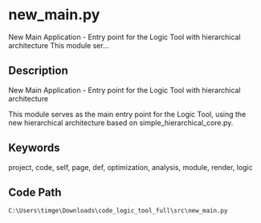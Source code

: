 # new_main.py

New Main Application - Entry point for the Logic Tool with hierarchical architecture This module ser...

## Description

New Main Application - Entry point for the Logic Tool with hierarchical architecture

This module serves as the main entry point for the Logic Tool, using the new
hierarchical architecture based on simple_hierarchical_core.py.

## Keywords

project, code, self, page, def, optimization, analysis, module, render, logic

## Code Path

`C:\Users\timge\Downloads\code_logic_tool_full\src\new_main.py`

